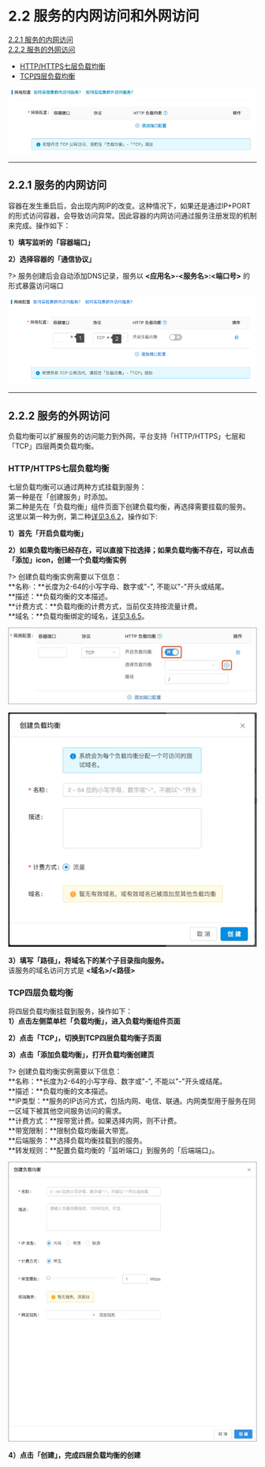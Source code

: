 # 2.2 服务的内网访问和外网访问  

[2.2.1 服务的内网访问](#jump1)    
[2.2.2 服务的外网访问](#jump2)    

- [HTTP/HTTPS七层负载均衡](#jump21)    
- [TCP四层负载均衡](#jump22)

![](_figures/quick-start/cluster-app-netconfig.png)

***
## <span id="jump1">2.2.1 服务的内网访问</span>
容器在发生重启后，会出现内网IP的改变。这种情况下，如果还是通过IP+PORT的形式访问容器，会导致访问异常。因此容器的内网访问通过服务注册发现的机制来完成。操作如下：    

**1）填写监听的「容器端口」**

**2）选择容器的「通信协议」**

?> 服务创建后会自动添加DNS记录，服务以 **<应用名>-<服务名>:<端口号>** 的形式暴露访问端口

![](_figures/quick-start/cluster-app-inside.png)

***
## <span id="jump2">2.2.2 服务的外网访问</span>
负载均衡可以扩展服务的访问能力到外网，平台支持「HTTP/HTTPS」七层和「TCP」四层两类负载均衡。
    
### <span id="jump21">HTTP/HTTPS七层负载均衡</span>
七层负载均衡可以通过两种方式挂载到服务：    
第一种是在「创建服务」时添加。    
第二种是先在「负载均衡」组件页面下创建负载均衡，再选择需要挂载的服务。    
这里以第一种为例，第二种[详见3.6.2](https://kirk-enterprise.github.io/kirk-docs/#/user-guide/loadbalance_7?id=先创建负载均衡，再选择挂载的服务)，操作如下:    

**1）首先「开启负载均衡」**

**2）如果负载均衡已经存在，可以直接下拉选择；如果负载均衡不存在，可以点击「添加」icon，创建一个负载均衡实例**

?> 创建负载均衡实例需要以下信息：		
   **名称·：**长度为2-64的小写字母、数字或"-", 不能以"-"开头或结尾。<br>
   **描述：**负载均衡的文本描述。<br>
   **计费方式：**负载均衡的计费方式，当前仅支持按流量计费。<br>
   **域名：**负载均衡绑定的域名，[详见3.6.5](https://kirk-enterprise.github.io/kirk-docs/#/user-guide/loadbalance_7?id=_365-如何绑定用户域名)。<br>

![](_figures/quick-start/cluster-app-7loadbalance-on.jpg)

![](_figures/quick-start/cluster-app-7loadbalance-on2.png)


**3）填写「路径」，将域名下的某个子目录指向服务。**   
该服务的域名访问方式是 **<域名>/<路径>**

### <span id="jump22">TCP四层负载均衡</span>    

将四层负载均衡挂载到服务，操作如下：    
**1）点击左侧菜单栏「负载均衡」，进入负载均衡组件页面**

**2）点击「TCP」，切换到TCP四层负载均衡子页面**

**3）点击「添加负载均衡」，打开负载均衡创建页**

?> 创建负载均衡实例需要以下信息：		
   **名称：**长度为2-64的小写字母、数字或"-", 不能以"-"开头或结尾。<br>
   **描述：**负载均衡的文本描述。<br>
   **IP类型：**服务的IP访问方式，包括内网、电信、联通。内网类型用于服务在同一区域下被其他空间服务访问的需求。<br>
   **计费方式：**按带宽计费。如果选择内网，则不计费。<br>
   **带宽限制：**限制负载均衡最大带宽。<br>
   **后端服务：**选择负载均衡挂载到的服务。<br>
   **转发规则：**配置负载均衡的「监听端口」到服务的「后端端口」。<br>

![](_figures/quick-start/cluster-app-balance4-1.png) 
   
**4）点击「创建」，完成四层负载均衡的创建**    